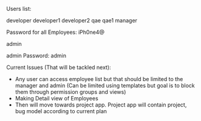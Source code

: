 Users list:

developer
developer1
developer2
qae
qae1
manager

Password for all Employees: iPh0ne4@

admin

admin Password: admin


Current Issues (That will be tackled next):
- Any user can access employee list but that should be limited to the manager and admin (Can be limited using templates but goal is to block them through permission groups and views)
- Making Detail view of Employees
- Then will move towards project app. Project app will contain project, bug model according to current plan
